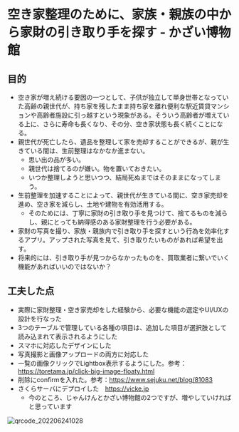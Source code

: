 # 空き家整理のために、家族・親族の中から家財の引き取り手を探す - かざい博物館

## 目的
- 空き家が増え続ける要因の一つとして、子供が独立して単身世帯となっていた高齢の親世代が、持ち家を残したまま持ち家を離れ便利な駅近賃貸マンションや高齢者施設に引っ越すという現象がある。そういう高齢者が増えている上に、さらに寿命も長くなり、その分、空き家状態も長く続くことになる。
- 親世代が死亡したら、遺品を整理して家を売却することができるが、親が生きている間は、生前整理はなかなか進まない。
  - 思い出の品が多い。
  - 親世代は捨てるのが嫌い。物を置いておきたい。
  - いつか整理しようと思いつつ、結局死ぬまではそのままになってしまう。
- 生前整理を加速することによって、親世代が生きている間に、空き家売却を進め、空き家を減らし、土地や建物を有効活用する。
  - そのためには、丁寧に家財の引き取り手を見つけて、捨てるものを減らし、親にとっても納得感のある家財整理を行う必要がある。
- 家財の写真を撮り、家族・親族内で引き取り手を探すという行為を効率化するアプリ。アップされた写真を見て、引き取りたいものがあれば希望を出す。
- 将来的には、引き取り手が見つからなかったものを、買取業者に繋いでいく機能があればいいのではないか？

## 工夫した点
- 実際に家財整理・空き家売却をした経験から、必要な機能の選定やUI/UXの設計を行なった
- 3つのテーブルで管理している各種の項目は、追加した項目が選択肢として読み込まれて表示されるようにした
- スマホに対応したデザインにした
- 写真撮影と画像アップロードの両方に対応した
- 一覧の画像クリックでLightbox表示するようにした。参考：https://toretama.jp/click-big-image-floaty.html
- 削除にconfirmを入れた。参考：https://www.sejuku.net/blog/81083
- さくらサーバにデプロイした　https://vicke.jp
  - 今のところ、じゃんけんとかざい博物館の2つですが、増やしていければと思っています

![qrcode_202206241028](https://user-images.githubusercontent.com/32793942/175441678-0eebd5cf-8c4b-4a71-aa7a-6a2fe5197a58.png)
